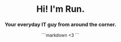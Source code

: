 <h1 align="center">Hi! I'm Run.</h1>
<h3 align="center">Your everyday IT guy from around the corner.</h3>

<p align="center">
```markdown
<3
```
</p>


